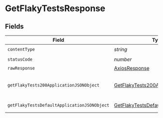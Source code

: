 # GetFlakyTestsResponse


## Fields

| Field                                                                                                 | Type                                                                                                  | Required                                                                                              | Description                                                                                           |
| ----------------------------------------------------------------------------------------------------- | ----------------------------------------------------------------------------------------------------- | ----------------------------------------------------------------------------------------------------- | ----------------------------------------------------------------------------------------------------- |
| `contentType`                                                                                         | *string*                                                                                              | :heavy_check_mark:                                                                                    | N/A                                                                                                   |
| `statusCode`                                                                                          | *number*                                                                                              | :heavy_check_mark:                                                                                    | N/A                                                                                                   |
| `rawResponse`                                                                                         | [AxiosResponse](https://axios-http.com/docs/res_schema)                                               | :heavy_minus_sign:                                                                                    | N/A                                                                                                   |
| `getFlakyTests200ApplicationJSONObject`                                                               | [GetFlakyTests200ApplicationJSON](../../models/operations/getflakytests200applicationjson.md)         | :heavy_minus_sign:                                                                                    | A list of flaky tests for a project                                                                   |
| `getFlakyTestsDefaultApplicationJSONObject`                                                           | [GetFlakyTestsDefaultApplicationJSON](../../models/operations/getflakytestsdefaultapplicationjson.md) | :heavy_minus_sign:                                                                                    | Error response.                                                                                       |